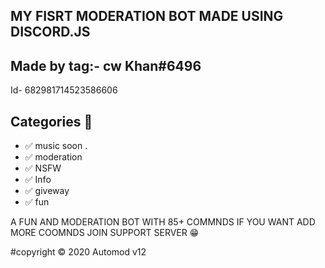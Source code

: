 ## MY FISRT MODERATION BOT MADE USING DISCORD.JS 
## Made by tag:- cw Khan#6496
Id- 682981714523586606
## Categories 📑


- ✅ music soon .
- ✅ moderation
- ✅ NSFW 
- ✅ Info
- ✅ giveway
- ✅ fun

A FUN AND MODERATION BOT WITH 85+ COMMNDS 
IF YOU WANT ADD MORE COOMNDS JOIN SUPPORT SERVER 😁


#copyright ©️ 2020 Automod v12
